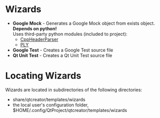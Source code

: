 # Wizards

* **Google Mock** - Generates a Google Mock object from exists object. **Depends on python!**<br> Uses third-party python modules (included to project):
  * [CppHeaderParser](https://pypi.python.org/pypi/CppHeaderParser)
  * [PLY](https://pypi.python.org/pypi/ply)
* **Google Test** - Creates a Google Test source file
* **Qt Unit Test** - Creates a Qt Unit Test source file

# Locating Wizards

Wizards are located in subdirectories of the following directories:

* share/qtcreator/templates/wizards
* the local user's configuration folder, $HOME/.config/QtProject/qtcreator/templates/wizards
